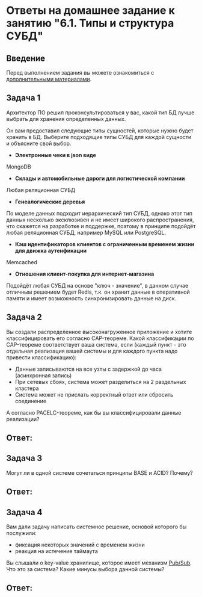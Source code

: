 # Ответы на домашнее задание к занятию "6.1. Типы и структура СУБД"

## Введение

Перед выполнением задания вы можете ознакомиться с 
[дополнительными материалами](https://github.com/netology-code/virt-homeworks/tree/master/additional/README.md).

## Задача 1

Архитектор ПО решил проконсультироваться у вас, какой тип БД 
лучше выбрать для хранения определенных данных.

Он вам предоставил следующие типы сущностей, которые нужно будет хранить в БД. Выберите подходящие типы СУБД для каждой сущности и объясните свой выбор.

- **Электронные чеки в json виде**

MongoDB

- **Склады и автомобильные дороги для логистической компании**

Любая реляционная СУБД

- **Генеалогические деревья**

По моделе данных подходит иерархический тип СУБД, однако этот тип данных несколько эксклюзивен и не имеет широкого распространения, что скажется на разработке и поддержке, поэтому в принципе подойдёт любая реляционная СУБД, например MySQL или PostgreSQL.

- **Кэш идентификаторов клиентов с ограниченным временем жизни для движка аутенфикации**

Memcached

- **Отношения клиент-покупка для интернет-магазина**

Подойдёт любая СУБД на основе "ключ - значение", в данном случае отличным решением будет Redis, т.к. он хранит данные в оперативной памяти и имеет возможность синхронизировать данные на диск.

## Задача 2

Вы создали распределенное высоконагруженное приложение и хотите классифицировать его согласно 
CAP-теореме. Какой классификации по CAP-теореме соответствует ваша система, если 
(каждый пункт - это отдельная реализация вашей системы и для каждого пункта надо привести классификацию):

- Данные записываются на все узлы с задержкой до часа (асинхронная запись)
- При сетевых сбоях, система может разделиться на 2 раздельных кластера
- Система может не прислать корректный ответ или сбросить соединение

А согласно PACELC-теореме, как бы вы классифицировали данные реализации?

## Ответ:

## Задача 3

Могут ли в одной системе сочетаться принципы BASE и ACID? Почему?

## Ответ:

## Задача 4

Вам дали задачу написать системное решение, основой которого бы послужили:

- фиксация некоторых значений с временем жизни
- реакция на истечение таймаута

Вы слышали о key-value хранилище, которое имеет механизм [Pub/Sub](https://habr.com/ru/post/278237/). 
Что это за система? Какие минусы выбора данной системы?

## Ответ:

